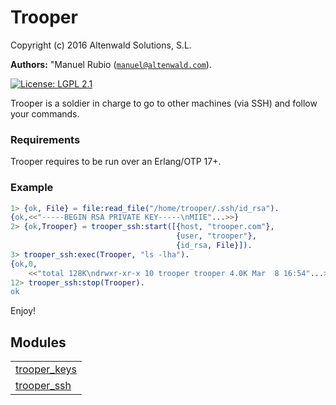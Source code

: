 

# Trooper #

Copyright (c) 2016 Altenwald Solutions, S.L.

__Authors:__ "Manuel Rubio ([`manuel@altenwald.com`](mailto:manuel@altenwald.com)).

[![License: LGPL 2.1](https://img.shields.io/github/license/altenwald/trooper.svg)](https://raw.githubusercontent.com/altenwald/trooper/master/COPYING)

Trooper is a soldier in charge to go to other machines (via SSH) and follow your commands.


### <a name="Requirements">Requirements</a> ###

Trooper requires to be run over an Erlang/OTP 17+.


### <a name="Example">Example</a> ###

```erlang
1> {ok, File} = file:read_file("/home/trooper/.ssh/id_rsa").
{ok,<<"-----BEGIN RSA PRIVATE KEY-----\nMIIE"...>>}
2> {ok,Trooper} = trooper_ssh:start([{host, "trooper.com"},
                                     {user, "trooper"},
                                     {id_rsa, File}]).
3> trooper_ssh:exec(Trooper, "ls -lha").
{ok,0,
    <<"total 128K\ndrwxr-xr-x 10 trooper trooper 4.0K Mar  8 16:54"...>>}
12> trooper_ssh:stop(Trooper).
ok
```
Enjoy!


## Modules ##


<table width="100%" border="0" summary="list of modules">
<tr><td><a href="trooper_keys.md" class="module">trooper_keys</a></td></tr>
<tr><td><a href="trooper_ssh.md" class="module">trooper_ssh</a></td></tr></table>

